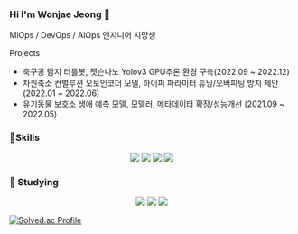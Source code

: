 ### Hi I'm Wonjae Jeong 👋
MlOps / DevOps / AiOps 엔지니어 지망생

Projects
- 축구공 탐지 터틀봇, 젯슨나노 Yolov3 GPU추론 환경 구축(2022.09 ~ 2022.12)
- 차원축소 컨벌루젼 오토인코더 모델, 하이퍼 파라미터 튜닝/오버피팅 방지 제안 (2022.01 ~ 2022.06)
- 유기동물 보호소 생애 예측 모델, 모델러, 메타데이터 확장/성능개선 (2021.09 ~ 2022.05)

###  :muscle:Skills
<p align ="center">
<img src="https://img.shields.io/badge/python-3776AB?style=flat-square&logo=python&logoColor=white" />
<img src="https://img.shields.io/badge/C-A8B9CC?style=flat-square&logo=C&logoColor=white" />
<img src="https://img.shields.io/badge/C++-00599C?style=flat-square&logo=C++&logoColor=white" />
<img src="https://img.shields.io/badge/MySQL-4479A1?style=flat-square&logo=MySQL&logoColor=white" />

### :seedling: Studying
<p align ="center">
<img src="https://img.shields.io/badge/Kubernetes-326CE5?style=flat-square&logo=Kubernetes&logoColor=white" />
<img src="https://img.shields.io/badge/AWS-232F3E?style=flat-square&logo=AWS&logoColor=white" />
<img src="https://img.shields.io/badge/Docker-2496ED?style=flat-square&logo=Docker&logoColor=white" />



[![Solved.ac Profile](http://mazassumnida.wtf/api/v2/generate_badge?boj=berlaemrtls)](https://solved.ac/berlaemrtls/)

  
  
<!--




**wonjae124/wonjae124** is a ✨ _special_ ✨ repository because its `README.md` (this file) appears on your GitHub profile.

Here are some ideas to get you started:

- 🔭 I’m currently working on ...
- 🌱 I’m currently learning ...
- 👯 I’m looking to collaborate on ...
- 🤔 I’m looking for help with ...
- 💬 Ask me about ...
- 📫 How to reach me: ...
- 😄 Pronouns: ...
- ⚡ Fun fact: ...
-->

  
